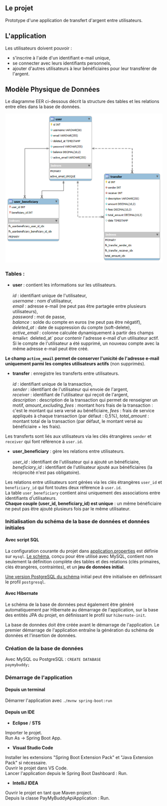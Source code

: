 ## Le projet

Prototype d'une application de transfert d'argent entre utilisateurs. 

## L'application

Les utilisateurs doivent pouvoir :
 - s'inscrire à l'aide d'un identifiant e-mail unique,
 - se connecter avec leurs identifiants personnels,
 - ajouter d'autres utilisateurs à leur bénéficiaires pour leur transférer de l'argent. 

## Modèle Physique de Données

Le diagramme EER ci-dessous décrit la structure des tables et les relations entre elles dans la base de données.

![alt text](paymybuddy.png)

### Tables :
- **user** : contient les informations sur les utilisateurs.<br>  
*id* : identifiant unique de l'utilisateur,<br>
*username* : nom d'utilisateur,<br>
*email* : adresse e-mail (ne peut pas être partagée entre plusieurs utilisateurs),<br>
*password* : mot de passe,<br>
*balance* : solde du compte en euros (ne peut pas être négatif),<br>
*deleted_at* : date de suppression du compte (soft-delete),<br>
*active_email* : colonne calculée dynamiquement à partir des champs èmail`et `deleted_at` pour contenir l'adresse e-mail d'un utilisateur actif. Si le compte de l'utilisateur a été supprimé, un nouveau compte avec la même adresse e-mail peut être créé.<br>

**Le champ `active_email` permet de conserver l'unicité de l'adresse e-mail uniquement parmi les comptes utilisateurs actifs** (non supprimés).   
   
- **transfer** : enregistre les transferts entre utilisateurs.<br>  
*id* : identifiant unique de la transaction,<br>
*sender* : identifiant de l'utilisateur qui envoie de l'argent,<br>
*receiver* : identifiant de l'utilisateur qui reçoit de l'argent,<br>
*description* : description de la transaction qui permet de renseigner un motif,
*amount_excluding_fees* : montant hors frais de la transaction : c'est le montant qui sera versé au bénéficiaire,
*fees* : frais de service appliqués à chaque transaction (par défaut : 0,5%),
*total_amount* : montant total de la transaction (par défaut, le montant versé au bénéficiaire + les frais).<br>
  
Les transferts sont liés aux utilisateurs via les clés étrangères `sender` et `receiver` qui font référence à `user.id`. 
   
- **user_beneficiary** : gère les relations entre utilisateurs.<br>  
*user_id* : identifiant de l'utilisateur qui a ajouté un bénéficiaire,<br>
*beneficiary_id* : identifiant de l'utilisateur ajouté aux bénéficiaires (la réciprocité n'est pas obligatoire).<br>
   
Les relations entre utilisateurs sont gérées via les clés étrangères `user_id` et `beneficiary_id` qui font toutes deux référence à `user.id`.<br>
La table `user_beneficiary` contient ainsi uniquement des associations entre identifiants d'utilisateurs.<br>
**Chaque couple (user_id, beneficiary_id) est unique** : un même bénéficiaire ne peut pas être ajouté plusieurs fois par le même utilisateur.<br>

### Initialisation du schéma de la base de données et données initiales

#### Avec script SQL

La configuration courante du projet dans [application.properties](src/main/resources/application.properties) est définie sur `mysql`.
[Le schéma](src/main/resources/schema-mysql.sql), conçu pour être utilisé avec MySQL, contient non seulement la définition complète des tables et des relations (clés primaires, clés étrangères, contraintes), et un **jeu de données initial**.

[Une version PostgreSQL du schéma](src/main/resources/schema-postgresql.sql) initial peut être initialisée en définissant le profil `postgresql`.

#### Avec Hibernate

Le schéma de la base de données peut également être généré automatiquement par Hibernate au démarrage de l'application, sur la base des entités JPA du projet, en définissant le profil sur `hibernate-init`. 

La base de données doit être créée avant le démarrage de l'application. 
Le premier démarrage de l'application entraîne la génération du schéma de données et l'insertion de données. 

### Création de la base de données

Avec MySQL ou PostgreSQL : 
<code>CREATE DATABASE paymybuddy;</code>

### Démarrage de l'application

#### Depuis un terminal

Démarrer l'application avec <code>./mvnw spring-boot:run</code>

#### Depuis un IDE
 - **Eclipse** / **STS**

Importer le projet.  
Run As -> Spring Boot App.

 - **Visual Studio Code**

Installer les extensions "Spring Boot Extension Pack" et "Java Extension Pack" si nécessaire.   
Ouvrir le projet dans VS Code.  
Lancer l'application depuis le Spring Boot Dashboard : Run. 

 - **IntelliJ IDEA**

Ouvrir le projet en tant que Maven project.  
Depuis la classe PayMyBuddyApiApplication : Run. 